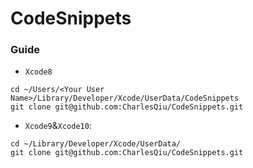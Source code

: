 # CodeSnippets

### Guide

- `Xcode8` 
```shell
cd ~/Users/<Your User Name>/Library/Developer/Xcode/UserData/CodeSnippets
git clone git@github.com:CharlesQiu/CodeSnippets.git
```

- `Xcode9`&`Xcode10`:

```shell
cd ~/Library/Developer/Xcode/UserData/
git clone git@github.com:CharlesQiu/CodeSnippets.git
```

